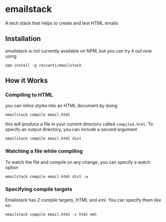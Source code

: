 # emailstack

A tech stack that helps to create and test HTML emails

## Installation

emailstack is not currently available on NPM, but you can try it out now using

```
npm install -g reccanti/emailstack
```

## How it Works

### Compiling to HTML

you can inline styles into an HTML document by doing

```
emailstack compile email.html
```

this will produce a file in your current directory called `compiled.html`. To specify an output directory, you can include a second argument

```
emailstack compile email.html dist
```

### Watching a file while compiling

To watch the file and compile on any change, you can specify a watch option

```
emailstack compile email.html dist -w
```

### Specifying compile targets

Emailstack has 2 compile targets, _HTML_ and _eml_. You can specify them like so:

```
emailstack compile email.html -c html eml
```

